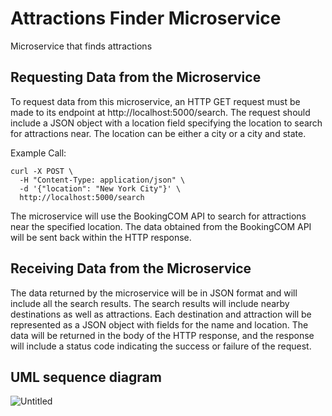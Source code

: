 # Attractions Finder Microservice
Microservice that finds attractions 

## Requesting Data from the Microservice

To request data from this microservice, an HTTP GET request must be made to its endpoint at http://localhost:5000/search. The request should include a JSON object with a location field specifying the location to search for attractions near. The location can be either a city or a city and state.

Example Call:

```
curl -X POST \
  -H "Content-Type: application/json" \
  -d '{"location": "New York City"}' \
  http://localhost:5000/search
```
The microservice will use the BookingCOM API to search for attractions near the specified location. The data obtained from the BookingCOM API will be sent back within the HTTP response.

## Receiving Data from the Microservice

The data returned by the microservice will be in JSON format and will include all the search results. The search results will include nearby destinations as well as attractions. Each destination and attraction will be represented as a JSON object with fields for the name and location. The data will be returned in the body of the HTTP response, and the response will include a status code indicating the success or failure of the request.

## UML sequence diagram

![Untitled](https://github.com/arcanda3/NP_project/assets/147088921/ba49064d-ac3b-4f0e-9432-542a22c7a04f)
